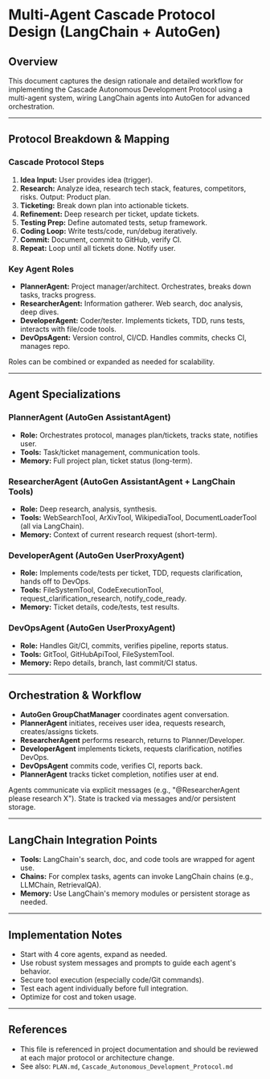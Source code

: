 # Multi-Agent Cascade Protocol Design (LangChain + AutoGen)

## Overview
This document captures the design rationale and detailed workflow for implementing the Cascade Autonomous Development Protocol using a multi-agent system, wiring LangChain agents into AutoGen for advanced orchestration.

---

## Protocol Breakdown & Mapping

### Cascade Protocol Steps
1. **Idea Input:** User provides idea (trigger).
2. **Research:** Analyze idea, research tech stack, features, competitors, risks. Output: Product plan.
3. **Ticketing:** Break down plan into actionable tickets.
4. **Refinement:** Deep research per ticket, update tickets.
5. **Testing Prep:** Define automated tests, setup framework.
6. **Coding Loop:** Write tests/code, run/debug iteratively.
7. **Commit:** Document, commit to GitHub, verify CI.
8. **Repeat:** Loop until all tickets done. Notify user.

### Key Agent Roles
- **PlannerAgent:** Project manager/architect. Orchestrates, breaks down tasks, tracks progress.
- **ResearcherAgent:** Information gatherer. Web search, doc analysis, deep dives.
- **DeveloperAgent:** Coder/tester. Implements tickets, TDD, runs tests, interacts with file/code tools.
- **DevOpsAgent:** Version control, CI/CD. Handles commits, checks CI, manages repo.

Roles can be combined or expanded as needed for scalability.

---

## Agent Specializations

### PlannerAgent (AutoGen AssistantAgent)
- **Role:** Orchestrates protocol, manages plan/tickets, tracks state, notifies user.
- **Tools:** Task/ticket management, communication tools.
- **Memory:** Full project plan, ticket status (long-term).

### ResearcherAgent (AutoGen AssistantAgent + LangChain Tools)
- **Role:** Deep research, analysis, synthesis.
- **Tools:** WebSearchTool, ArXivTool, WikipediaTool, DocumentLoaderTool (all via LangChain).
- **Memory:** Context of current research request (short-term).

### DeveloperAgent (AutoGen UserProxyAgent)
- **Role:** Implements code/tests per ticket, TDD, requests clarification, hands off to DevOps.
- **Tools:** FileSystemTool, CodeExecutionTool, request_clarification_research, notify_code_ready.
- **Memory:** Ticket details, code/tests, test results.

### DevOpsAgent (AutoGen UserProxyAgent)
- **Role:** Handles Git/CI, commits, verifies pipeline, reports status.
- **Tools:** GitTool, GitHubApiTool, FileSystemTool.
- **Memory:** Repo details, branch, last commit/CI status.

---

## Orchestration & Workflow

- **AutoGen GroupChatManager** coordinates agent conversation.
- **PlannerAgent** initiates, receives user idea, requests research, creates/assigns tickets.
- **ResearcherAgent** performs research, returns to Planner/Developer.
- **DeveloperAgent** implements tickets, requests clarification, notifies DevOps.
- **DevOpsAgent** commits code, verifies CI, reports back.
- **PlannerAgent** tracks ticket completion, notifies user at end.

Agents communicate via explicit messages (e.g., "@ResearcherAgent please research X"). State is tracked via messages and/or persistent storage.

---

## LangChain Integration Points
- **Tools:** LangChain's search, doc, and code tools are wrapped for agent use.
- **Chains:** For complex tasks, agents can invoke LangChain chains (e.g., LLMChain, RetrievalQA).
- **Memory:** Use LangChain's memory modules or persistent storage as needed.

---

## Implementation Notes
- Start with 4 core agents, expand as needed.
- Use robust system messages and prompts to guide each agent's behavior.
- Secure tool execution (especially code/Git commands).
- Test each agent individually before full integration.
- Optimize for cost and token usage.

---

## References
- This file is referenced in project documentation and should be reviewed at each major protocol or architecture change.
- See also: `PLAN.md`, `Cascade_Autonomous_Development_Protocol.md`

